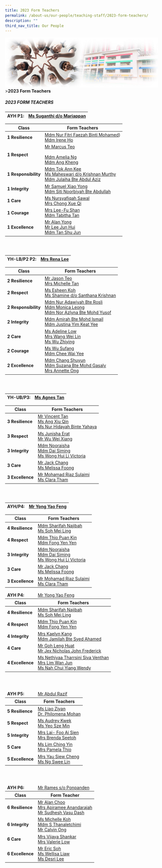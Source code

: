 ```yaml
---
title: 2023 Form Teachers
permalink: /about-us/our-people/teaching-staff/2023-form-teachers/
description: ""
third_nav_title: Our People
---
```

![Sub-banner](/images/sub%20banner.jpg)
&gt;**2023 Form Teachers**

##### 2023 FORM TEACHERS

| AYH P1: | [Ms Suganthi d/o Mariappan](mailto:suganthi_mariappan@moe.edu.sg)|
| -------- | -------- |

| Class | Form Teachers |
| -------- | -------- |
| **1 Resilience** | [Mdm Nur Fitri Faezah Binti Mohamed](mailto:nur_fitri_faezah_mohamed@moe.edu.sg)) <br> [Mdm Irene Ho](mailto:irene_ho_cheow_kuang@moe.edu.sg)      |
| **1 Respect** | [Mr Marcus Teo](mailto:teo_minghong_marcus@moe.edu.sg)  <br><br> [Mdm Amelia Ng](mailto:ng_yong_jia@moe.edu.sg) <br> [Mdm Ang Kheng](mailto:ang_kheng@moe.edu.sg)     |
| **1 Responsibility** | [Mdm Tok Ann Kee](mailto:tok_ann_kee@moe.edu.sg) <br> [Ms Maheswari d/o Krishnan Murthy](mailto:maheswari_krishnan_murthy@moe.edu.sg) <br> [Mdm Julaiha Bte Abdul Aziz](mailto:julaiha_abd_aziz@moe.edu.sg)     |
| **1 Integrity** | [Mr Samuel Xiao Yong](mailto:xiao_yong_samuel@moe.edu.sg) <br> [Mdm Siti Noorbiyah Bte Abdullah](mailto:siti_noorbiyah_abdullah@moe.edu.sg)     |
| **1 Care** | [Ms Nursyafiqah Sawal](mailto:nursyafiqah_sawal@moe.edu.sg) <br> [Mrs Chong Xue Qi](mailto:ng_xue_qi@moe.edu.sg)     |
| **1 Courage** | [Mrs Lee-Fu Shan](mailto:fu_shan@moe.edu.sg) <br> [Mdm Tabitha Tan](mailto:tan_mui_lin_tabitha@moe.edu.sg)     |
| **1 Excellence** | [Mr Alan Yong](mailto:yong_alan@moe.edu.sg) <br> [Mr Lee Jun Hui](mailto:lee_jun_hui@moe.edu.sg) <br> [Mdm Tan Shu Jun](mailto:tan_shu_jun@moe.edu.sg)     |

<br>
<br>

| YH-LB/P2 P2: | [Mrs Rena Lee](mailto:rena_tay_wei_hsuan@moe.edu.sg)|
| -------- | -------- |

| Class | Form Teachers |
| -------- | -------- |
| **2 Resilience** | [Mr Jason Teo](mailto:teo_jason@moe.edu.sg) <br> [Mrs Michelle Tan](mailto:wong_ziwei_michelle@moe.edu.sg)    |
| **2 Respect** | [Ms Esheen Koh](mailto:koh_esheen@moe.edu.sg) <br> [Ms Shamine d/o Santhana Krishnan](mailto:shamine_santhana_krishnan@moe.edu.sg)     |
| **2 Responsibility** | [Mdm Nur Adawiyah Bte Rosli](mailto:nur_adawiyah_rosli@moe.edu.sg) <br> [Mdm Monica Leong](mailto:leong_cai_lin_monica@moe.edu.sg) <br> [Mdm Nor Azlyna Bte Mohd Yusof](mailto:nor_azlyna_mohd_yusof@moe.edu.sg)     |
| **2 Integrity** | [Mdm Amirah Bte Mohd Ismail](mailto:amirah_mohd_ismail@moe.edu.sg) <br> [Mdm Justina Yim Keat Yee](mailto:yim_keat_yee@moe.edu.sg)     |
| **2 Care** | [Ms Adeline Low](mailto:low_ying_yan_adeline@moe.edu.sg) <br> [Mrs Wang Wei Lin](mailto:ang_wei_lin@moe.edu.sg) <br> [Ms Wu Zhiying](mailto:wu_zhiying@moe.edu.sg)     |
| **2 Courage** | [Ms Wu Sufang](mailto:wu_sufang@moe.edu.sg) <br> [Mdm Chee Wai Yee](mailto:chee_wai_yee@moe.edu.sg)     |
| **2 Excellence** | [Mdm Chang Shuyun](mailto:chang_shuyun@moe.edu.sg) <br> [Mdm Suzana Bte Mohd Gasaly](mailto:suzana_mohamed_gasaly@moe.edu.sg) <br> [Mrs Annette Ong](mailto:tan_wei_ling_annette@moe.edu.sg)     |

<br>
<br>

| YH-UB/P3: | [Ms Agnes Tan](mailto:tan_lee_choo_a@moe.edu.sg)|
| -------- | -------- |

| Class | Form Teachers |
| -------- | -------- |
| **3 Resilience** | [Mr Vincent Tan](mailto:tan_peng_chuan_vincent@moe.edu.sg) <br> [Ms Ang Xiu Qin](mailto:ang_xiu_qin@moe.edu.sg) <br> [Ms Nur Hidayah Binte Yahaya](mailto:nur_hidayah_yahaya@moe.edu.sg)      |
| **3 Respect** | [Ms Junisha Erat](mailto:junisha_erat@moe.edu.sg) <br> [Mr Wu Wei Xiang](mailto:wu_wei_xiang@moe.edu.sg)     |
| **3 Integrity** | [Mdm Nooraisha](mailto:nooraisha_mohamed_ibrahim@moe.edu.sg) <br> [Mdm Dai Siming](mailto:dai_siming@moe.edu.sg) <br> [Ms Wong Hui Li Victoria](mailto:wong_hui_li_victoria@moe.edu.sg)   |
| **3 Care** | [Mr Jack Chang](mailto:chang_cheng_huan@moe.edu.sg) <br> [Ms Melissa Foong](mailto:melissa_foong_shi_shan@moe.edu.sg)     |
| **3 Excellence** | [Mr Mohamad Riaz Sulaimi](mailto:mohamad_riaz_sulaimi@moe.edu.sg) <br> [Ms Clara Tham](mailto:clara_tham_kar_ling@moe.edu.sg)    |

<br>
<br>

| AYH/P4: | [Mr Yong Yao Feng](mailto:yong_yao_feng@moe.edu.sg)|
| -------- | -------- |

| Class | Form Teachers |
| -------- | -------- |
| **4 Resilience** | [Mdm Sharifah Najibah](mailto:sharifah__najibah_syed_mustapa@moe.edu.sg) <br> [Ms Soh Mei Ling](mailto:soh_mei_ling@moe.edu.sg)      |
| **4 Respect** | [Mdm Thio Puan Kin](mailto:thio_puan_kin@moe.edu.sg) <br> [Mdm Fong Yen Yen](mailto:fong_yen_yen@moe.edu.sg)     |
| **3 Integrity** | [Mdm Nooraisha](mailto:nooraisha_mohamed_ibrahim@moe.edu.sg) <br> [Mdm Dai Siming](mailto:dai_siming@moe.edu.sg) <br> [Ms Wong Hui Li Victoria](mailto:wong_hui_li_victoria@moe.edu.sg)   |
| **3 Care** | [Mr Jack Chang](mailto:chang_cheng_huan@moe.edu.sg) <br> [Ms Melissa Foong](mailto:melissa_foong_shi_shan@moe.edu.sg)     |
| **3 Excellence** | [Mr Mohamad Riaz Sulaimi](mailto:mohamad_riaz_sulaimi@moe.edu.sg) <br> [Ms Clara Tham](mailto:clara_tham_kar_ling@moe.edu.sg)    |



<table>
<thead>
  <tr>
    <td><b>AYH P4:</b></td>
    <td> <a href="mailto:yong_yao_feng@moe.edu.sg">Mr Yong Yao Feng</a></td>
  </tr>
  <tr>
    <th>Class</th>
    <th>Form Teachers</th>
  </tr>
</thead>
<tbody>
  <tr>
    <td><b>4 Resilience</b></td>
    <td><a href="mailto:sharifah__najibah_syed_mustapa@moe.edu.sg">Mdm Sharifah Najibah</a>  <br><a href="mailto:soh_mei_ling@moe.edu.sg">Ms Soh Mei Ling</a><br></td>
  </tr>
  <tr>
    <td><b>4 Respect </b></td>
    <td><a href="mailto:thio_puan_kin@moe.edu.sg">Mdm Thio Puan Kin</a><br><a href="mailto:fong_yen_yen@moe.edu.sg">Mdm Fong Yen Yen</a><a href="mailto:fong_yen_yen@moe.edu.sg"> </a><br></td>
  </tr>
  <tr>
    <td><b>4 Integrity</b></td>
    <td><a href="mailto:lee_siow_foong@moe.edu.sg" target="_blank" rel="noopener noreferrer">Mrs Kaelyn Kang</a><br><a href="mailto:jamilah_bte_syed_ahamed@moe.edu.sg" target="_blank" rel="noopener noreferrer">Mdm Jamilah Bte Syed Ahamed</a><br></td>
  </tr>
  <tr>
    <td><b>4 Care</b></td>
    <td><a href="mailto:goh_leng_huat@moe.edu.sg" target="_blank" rel="noopener noreferrer">Mr Goh Leng Huat</a><br><a href="mailto:jex_nicholas_john_frederick@moe.edu.sg" target="_blank" rel="noopener noreferrer">Mr Jex Nicholas John Frederick</a><br></td>
  </tr>
  <tr>
    <td><b>4 Excellence</b> </td>
    <td><a href="mailto:nethiyaa_tharrsini_siva_venthan@moe.edu.sg">Ms Nethiyaa Tharrsini Siva Venthan</a><br><a href="mailto:tan_wan_jun@moe.edu.sg">Mrs Lim Wan Jun</a><br><a href="mailto:nah_chui_yiang_wendy@moe.edu.sg">Ms Nah Chui Yiang Wendy</a></td>
  </tr>
</tbody>
</table>


<br><br>

<table>
<thead>
  <tr>
    <td><b>AYH P5:</b></td>
    <td> <a href="mailto:abdul_razif_mohammad_rizal@moe.edu.sg">Mr Abdul Razif</a></td>
  </tr>
  <tr>
    <th>Class</th>
    <th>Form Teachers</th>
  </tr>
</thead>
<tbody>
  <tr>
    <td><b> 5 Resilience </b></td>
    <td><a href="mailto:liao_zi_yan@moe.edu.sg">Ms Liao Ziyan</a><br><a href="mailto:james_philomena_sashikala@moe.edu.sg">Dr. Philomena Mohan</a><br></td>
  </tr>
  <tr>
    <td> <b>5 Respect </b></td>
    <td> <a href="mailto:kwek_audrey@moe.edu.sg">Ms Audrey Kwek</a><br><a href="mailto:yeo_sze_min@moe.edu.sg">Ms Yeo Sze Min</a></td>
  </tr>
  <tr>
    <td> <b>5 Integrity</b></td>
    <td><a href="mailto:foo_ai_sien@moe.edu.sg">Mrs Lai- Foo Ai Sien</a><br><a href="mailto:choong_ming_fang_brenda@moe.edu.sg">Mrs Brenda Seetoh</a><br></td>
  </tr>
  <tr>
    <td><b>5 Care </b></td>
    <td><a href="mailto:lim_ching_yin@moe.edu.sg">Ms Lim Ching Yin</a><br><a href="mailto:tock_yan_qing_pamela@moe.edu.sg">Mrs Pamela Thio </a><br></td>
  </tr>
  <tr>
    <td><b>5 Excellence</b></td>
    <td><a href="mailto:tan_siew_cheng@moe.edu.sg">Mrs Yau Siew Cheng</a><br><a href="mailto:ng_swee_lin@moe.edu.sg">Ms Ng Swee Lin</a></td>
  </tr>
</tbody>
</table>


<br><br>

<table>
<thead>
  <tr>
    <td><b>AYH P6:</b></td>
    <td> <a href="mailto:rames_ponpanden@moe.edu.sg">Mr Rames s/o Ponpanden</a></td>
  </tr>
  <tr>
    <th>Class</th>
    <th>Form Teacher</th>
  </tr>
</thead>
<tbody>
  <tr>
    <td> <b>6 Resilience</b> </td>
    <td><a href="mailto:choo_chun_dar_alan@moe.edu.sg">Mr Alan Choo</a><br><a href="mailto:apiramee_e_subramaniam@moe.edu.sg">Mrs Apiramee Anandarajah</a><br><a href="mailto:sudhesh_vasu_dash@moe.edu.sg">Mr Sudhesh Vasu Dash</a><br></td>
  </tr>
  <tr>
    <td> <b>6 Integrity</b></td>
    <td> <a href="mailto:xu_yue_min_michelle@moe.edu.sg">Ms Michelle Koh</a><br><a href="mailto:saverirajoo_thanaletchimi@moe.edu.sg">Mdm S Thanaletchimi </a><br><a href="mailto:ong_yu_meng_calvin@moe.edu.sg">Mr Calvin Ong</a><br></td>
  </tr>
  <tr>
    <td><b>6 Care</b> </td>
    <td><a href="mailto:vijaya_shankar@moe.edu.sg">Mrs Vijaya Shankar</a><br><a href="mailto:valerie_chua_ruishan@moe.edu.sg">Mrs Valerie Low</a><br></td>
  </tr>
  <tr>
    <td><b>6 Excellence</b></td>
    <td><a href="mailto:soh_hiok_peng@moe.edu.sg">Mr Eric Soh</a><br><a href="mailto:wellisa_leono_liaw@moe.edu.sg">Ms Wellisa Liaw</a><br><a href="mailto:desri_ann_leong@moe.edu.sg">Ms Desri Lee</a></td>
  </tr>
</tbody>
</table>